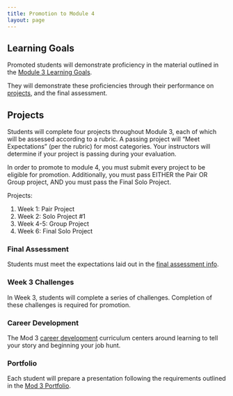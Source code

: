 ```yaml
---
title: Promotion to Module 4
layout: page
---
```


## Learning Goals

Promoted students will demonstrate proficiency in the material outlined in the [Module 3 Learning Goals](./learning_goals).

They will demonstrate these proficiencies through their performance on [projects](../projects), and the final assessment.

## Projects

Students will complete four projects throughout Module 3, each of which will be assessed according to a rubric. A passing project will “Meet Expectations” (per the rubric) for most categories. Your instructors will determine if your project is passing during your evaluation.

In order to promote to module 4, you must submit every project to be eligible for promotion. Additionally, you must pass EITHER the Pair OR Group project, AND you must pass the Final Solo Project.

Projects:

1. Week 1: Pair Project
1. Week 2: Solo Project #1
1. Week 4-5: Group Project
1. Week 6: Final Solo Project

### Final Assessment

Students must meet the expectations laid out in the [final assessment info](./final_assessment).

### Week 3 Challenges

In Week 3, students will complete a series of challenges. Completion of these challenges is required for promotion.

### Career Development

The Mod 3 [career development](https://curriculum.turing.edu/professional_development/Mod3/index) curriculum centers around learning to tell your story and beginning your job hunt.

### Portfolio

Each student will prepare a presentation following the requirements outlined in the [Mod 3 Portfolio](./final_project_and_portfolio_guide).
